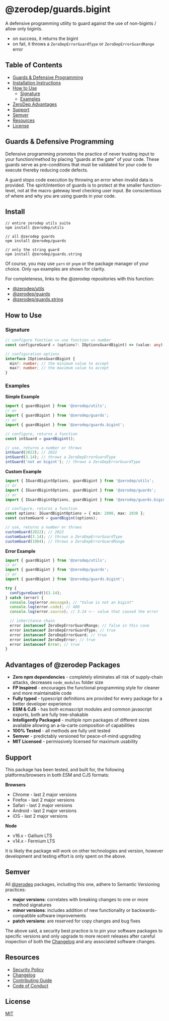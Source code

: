 # @zerodep/guards.bigint

A defensive programming utility to guard against the use of non-bigints / allow only bigints.

- on success, it returns the bigint
- on fail, it throws a `ZeroDepErrorGuardType` or `ZeroDepErrorGuardRange` error

## Table of Contents

- [Guards & Defensive Programming](#guards--defensive-programming)
- [Installation Instructions](#install)
- [How to Use](#how-to-use)
  - [Signature](#signature)
  - [Examples](#examples)
- [ZeroDep Advantages](#advantages-of-zerodep-packages)
- [Support](#support)
- [Semver](#semver)
- [Resources](#resources)
- [License](#license)

## Guards & Defensive Programming

Defensive programming promotes the practice of never trusting input to your function/method by placing "guards at the gate" of your code. These guards serve as pre-conditions that must be validated for your code to execute thereby reducing code defects.

A guard stops code execution by throwing an error when invalid data is provided. The spirit/intention of guards is to protect at the smaller function-level, not at the macro gateway level checking user input. Be conscientious of where and why you are using guards in your code.

## Install

```
// entire zerodep utils suite
npm install @zerodep/utils

// all @zerodep guards
npm install @zerodep/guards

// only the string guard
npm install @zerodep/guards.string
```

Of course, you may use `yarn` or `pnpm` or the package manager of your choice. Only `npm` examples are shown for clarity.

For completeness, links to the @zerodep repositories with this function:

- [@zerodep/utils](https://github.com/cdepage/zerodep/tree/main/packages/utils)
- [@zerodep/guards](https://github.com/cdepage/zerodep/tree/main/packages/guards)
- [@zerodep/guards.string](https://github.com/cdepage/zerodep/tree/main/packages/guards.string)

## How to Use

### Signature

```typescript
// configure function => use function => number
const configureGuard = (options?: IOptionsGuardBigint) => (value: any) => number;

// configuration options
interface IOptionsGuardBigint {
  min?: number; // the minimum value to accept
  max?: number; // the maximum value to accept
}
```

### Examples

**Simple Example**

```typescript
import { guardBigint } from '@zerodep/utils';
// or
import { guardBigint } from '@zerodep/guards';
// or
import { guardBigint } from '@zerodep/guards.bigint';

// configure, returns a function
const intGuard = guardBigint();

// use, returns a number or throws
intGuard(2022); // 2022
intGuard(3.14); // throws a ZeroDepErrorGuardType
intGuard('not an bigint'); // throws a ZeroDepErrorGuardType
```

**Custom Example**

```typescript
import { IGuardBigintOptions, guardBigint } from '@zerodep/utils';
// or
import { IGuardBigintOptions, guardBigint } from '@zerodep/guards';
// or
import { IGuardBigintOptions, guardBigint } from '@zerodep/guards.bigint';

// configure, returns a function
const options: IGuardBigintOptions = { min: 2000, max: 2038 };
const customGuard = guardBigint(options);

// use, returns a number or throws
customGuard(2022); // 2022
customGuard(3.14); // throws a ZeroDepErrorGuardType
customGuard(1984); // throws a ZeroDepErrorGuardRange
```

**Error Example**

```typescript
import { guardBigint } from '@zerodep/utils';
// or
import { guardBigint } from '@zerodep/guards';
// or
import { guardBigint } from '@zerodep/guards.bigint';

try {
  configureGuard()(3.14);
} catch (error) {
  console.log(error.message); // "Value is not an bigint"
  console.log(error.code); // 400
  console.log(error.source); // 3.14 <-- value that caused the error

  // inheritance chain
  error instanceof ZeroDepErrorGuardRange; // false in this case
  error instanceof ZeroDepErrorGuardType; // true
  error instanceof ZeroDepErrorGuard; // true
  error instanceof ZeroDepError; // true
  error instanceof Error; // true
}
```

## Advantages of @zerodep Packages

- **Zero npm dependencies** - completely eliminates all risk of supply-chain attacks, decreases `node_modules` folder size
- **FP Inspired** - encourages the functional programming style for cleaner and more maintainable code
- **Fully typed** - typescript definitions are provided for every package for a better developer experience
- **ESM & CJS** - has both ecmascript modules and common javascript exports, both are fully tree-shakable
- **Intelligently Packaged** - multiple npm packages of different sizes available allowing an a-la-carte composition of capabilities
- **100% Tested** - all methods are fully unit tested
- **Semver** - predictably versioned for peace-of-mind upgrading
- **MIT Licensed** - permissively licensed for maximum usability

## Support

This package has been tested, and built for, the following platforms/browsers in both ESM and CJS formats:

**Browsers**

- Chrome - last 2 major versions
- Firefox - last 2 major versions
- Safari - last 2 major versions
- Android - last 2 major versions
- iOS - last 2 major versions

**Node**

- v16.x - Gallium LTS
- v14.x - Fermium LTS

It is likely the package will work on other technologies and version, however development and testing effort is only spent on the above.

## Semver

All [@zerodep](https://github.com/cdepage/zerodep) packages, including this one, adhere to Semantic Versioning practices:

- **major versions**: correlates with breaking changes to one or more method signatures
- **minor versions**: includes addition of new functionality or backwards-compatible software improvements
- **patch versions**: are reserved for copy changes and bug fixes

The above said, a security best practice is to pin your software packages to specific versions and only upgrade to more recent releases after careful inspection of both the [Changelog](https://github.com/cdepage/zerodep/blob/main/packages/guards.bigint/CHANGELOG.md) and any associated software changes.

## Resources

- [Security Policy](https://github.com/cdepage/zerodep/blob/main/SECURITY.md)
- [Changelog](https://github.com/cdepage/zerodep/blob/main/packages/guards.bigint/CHANGELOG.md)
- [Contributing Guide](https://github.com/cdepage/zerodep/blob/main/CONTRIBUTING.md)
- [Code of Conduct](https://github.com/cdepage/zerodep/blob/main/CODE_OF_CONDUCT.md)

## License

[MIT](https://github.com/cdepage/zerodep/blob/main/LICENSE)
